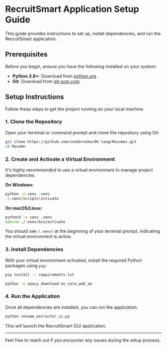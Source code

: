 # RecruitSmart Application Setup Guide

This guide provides instructions to set up, install dependencies, and run the RecruitSmart application.

## Prerequisites

Before you begin, ensure you have the following installed on your system:

*   **Python 3.8+**: Download from [python.org](https://www.python.org/downloads/).
*   **Git**: Download from [git-scm.com](https://git-scm.com/downloads).

## Setup Instructions

Follow these steps to get the project running on your local machine.

### 1. Clone the Repository

Open your terminal or command prompt and clone the repository using Git:

```bash
git clone https://github.com/sundarsekar06-lang/Resumes.git
cd Resume
```

### 2. Create and Activate a Virtual Environment

It's highly recommended to use a virtual environment to manage project dependencies.

**On Windows:**

```bash
python -m venv .venv
.\.venv\Scripts\activate
```

**On macOS/Linux:**

```bash
python3 -m venv .venv
source ./.venv/bin/activate
```

You should see `(.venv)` at the beginning of your terminal prompt, indicating the virtual environment is active.

### 3. Install Dependencies

With your virtual environment activated, install the required Python packages using `pip`:

```bash
pip install -r requirements.txt
```
```bash
python -m spacy download en_core_web_sm
```
### 4. Run the Application

Once all dependencies are installed, you can run the application:

```bash
python resume_extractor_ui.py
```

This will launch the RecruitSmart GUI application.

---

Feel free to reach out if you encounter any issues during the setup process.
